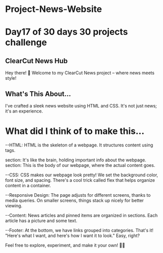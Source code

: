 # Project-News-Website
# Day17 of 30 days 30 projects challenge

## ClearCut News Hub

Hey there! 👋 Welcome to my ClearCut News project – where news meets style! 

## What's This About...
I've crafted a sleek news website using HTML and CSS. It's not just news; it's an experience.

# What did I think of to make this...
--HTML:
HTML is the skeleton of a webpage. It structures content using tags.
<head> section: It's like the brain, holding important info about the webpage.
<body> section: This is the body of our webpage, where the actual content goes.

--CSS:
CSS makes our webpage look pretty!
We set the background color, font size, and spacing.
There's a cool trick called flex that helps organize content in a container.

--Responsive Design:
The page adjusts for different screens, thanks to media queries.
On smaller screens, things stack up nicely for better viewing.

--Content:
News articles and pinned items are organized in sections.
Each article has a picture and some text.

--Footer:
At the bottom, we have links grouped into categories.
That's it! "Here's what I want, and here's how I want it to look." Easy, right? 


Feel free to explore, experiment, and make it your own! 🚀✨

